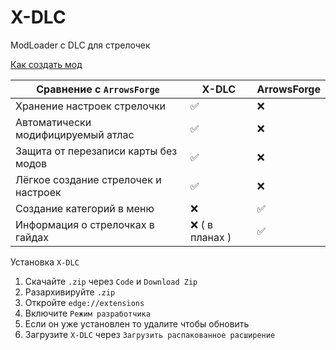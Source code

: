 # X-DLC
ModLoader с DLC для стрелочек

[Как создать мод](https://github.com/Fotiska/X-DLC/blob/main/Documentation/HowToCreate.md)

| Cравнение с `ArrowsForge`            | X-DLC          | ArrowsForge |
|--------------------------------------|----------------|-------------|
| Хранение настроек стрелочки          | ✅              | ❌           |
| Автоматически модифицируемый атлас   | ✅              | ❌           |
| Защита от перезаписи карты без модов | ✅              | ❌           |
| Лёгкое создание стрелочек и настроек | ✅              | ❌           |
| Создание категорий в меню            | ❌              | ✅           |
| Информация о стрелочках в гайдах     | ❌ ( в планах ) | ✅           |

Установка `X-DLC`
1. Скачайте `.zip` через `Code` и `Download Zip`
2. Разархивируйте `.zip`
3. Откройте `edge://extensions`
4. Включите `Режим разработчика`
5. Если он уже установлен то удалите чтобы обновить
6. Загрузите `X-DLC` через `Загрузить распакованное расширение`